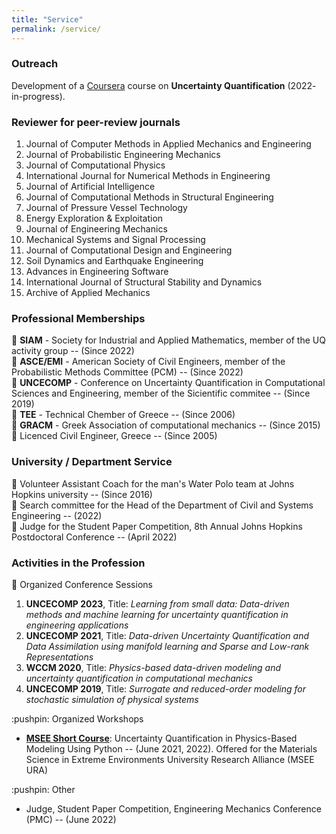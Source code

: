 ```yaml
---
title: "Service"
permalink: /service/
---
```


<h3>Outreach</h3> 
Development of a <a href='https://www.coursera.org/courses?query=johns%20hopkins' target='_blank'>Coursera</a> course on <strong>Uncertainty Quantification</strong> (2022- in-progress).


<h3>Reviewer for peer-review journals</h3> 

<ol>
  <li>Journal of Computer Methods in Applied Mechanics and Engineering</li>
  <li>Journal of Probabilistic Engineering Mechanics</li>
  <li>Journal of  Computational Physics</li>
  <li>International Journal for Numerical Methods in Engineering</li>
  <li>Journal of Artificial Intelligence</li>
  <li>Journal of Computational Methods in Structural Engineering</li>
  <li>Journal of Pressure Vessel Technology</li>
  <li>Energy Exploration & Exploitation</li>
  <li>Journal of Engineering Mechanics</li>
  <li>Mechanical Systems and Signal Processing</li>
  <li>Journal of Computational Design and Engineering</li>
  <li>Soil Dynamics and Earthquake Engineering</li>
  <li>Advances in Engineering Software</li>
  <li>International Journal of Structural Stability and Dynamics</li>
  <li>Archive of Applied Mechanics</li>
</ol>

<h3>Professional Memberships</h3> 

:pushpin: <strong>SIAM</strong> - Society for Industrial and Applied Mathematics, member of the UQ activity group -- (Since 2022)<br>
:pushpin: <strong>ASCE/EMI</strong>  - American Society of Civil Engineers, member of the Probabilistic Methods Committee (PCM) -- (Since 2022)<br>
:pushpin: <strong>UNCECOMP</strong>  - Conference on Uncertainty Quantification in Computational Sciences and Engineering, member of the Sicientific commitee -- (Since 2019)<br>
:pushpin: <strong>TEE</strong>  - Technical Chember of Greece -- (Since 2006)<br>
:pushpin: <strong>GRACM</strong>  - Greek Association of computational mechanics -- (Since 2015)<br>
:pushpin: Licenced Civil Engineer, Greece -- (Since 2005)<br>



<h3>University / Department Service</h3> 


:pushpin: Volunteer Assistant Coach for the man's Water Polo team at Johns Hopkins university -- (Since 2016)<br>
:pushpin: Search committee for the Head of the Department of Civil and Systems Engineering -- (2022)<br>
:pushpin: Judge for the Student Paper Competition,  8th Annual Johns Hopkins Postdoctoral Conference -- (April 2022)<br>


<h3>Activities in the Profession</h3> 


:pushpin: Organized Conference Sessions<br>
<ol>
    <li><strong>UNCECOMP 2023</strong>, Title: <em>Learning from small data: Data-driven methods and machine learning for uncertainty quantification in engineering applications</em></li>
    <li> <strong>UNCECOMP 2021</strong>, Title: <em>Data-driven Uncertainty Quantification and Data Assimilation using manifold learning and Sparse and Low-rank Representations</em></li>
    <li><strong>WCCM 2020</strong>, Title: <em>Physics-based data-driven modeling and uncertainty quantification in computational mechanics</em></li>
    <li><strong>UNCECOMP 2019</strong>, Title: <em>Surrogate and reduced-order modeling for stochastic simulation of physical systems</em></li>
</ol>
:pushpin: Organized Workshops<br>
    <ul>
  <li><strong><a href='https://github.com/SURGroup/MSEE_UQ_Short_Course' target='_blank'>MSEE Short Course</a></strong>: Uncertainty Quantification in Physics-Based Modeling Using Python -- (June 2021, 2022). Offered for the Materials Science in Extreme Environments University Research Alliance (MSEE URA)</li>
    </ul>
:pushpin: Other<br>
      <ul>
          <li>Judge, Student Paper Competition,  Engineering Mechanics Conference (PMC) -- (June 2022)</li>
      </ul>


